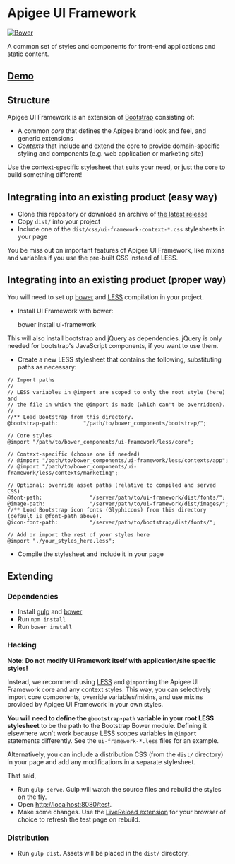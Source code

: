 # Apigee UI Framework

[![Bower](https://img.shields.io/bower/v/apigee/ui-framework.svg?style=flat-square)]()

A common set of styles and components for front-end applications and static content.

## [Demo](http://apigee.github.io/ui-framework/test/)

## Structure

Apigee UI Framework is an extension of [Bootstrap](http://getbootstrap.com/) consisting
of:

* A common *core* that defines the Apigee brand look and feel, and generic extensions
* *Contexts* that include and extend the core to provide domain-specific styling and
  components (e.g. web application or marketing site)

Use the context-specific stylesheet that suits your need, or just the core to build
something different!

## Integrating into an existing product (easy way)

* Clone this repository or download an archive of [the latest release](https://github.com/apigee/ui-framework/releases)
* Copy `dist/` into your project
* Include one of the `dist/css/ui-framework-context-*.css` stylesheets in your page

You be miss out on important features of Apigee UI Framework, like mixins and variables
if you use the pre-built CSS instead of LESS.

## Integrating into an existing product (proper way)

You will need to set up [bower](http://bower.io) and [LESS](http://lesscss.org)
compilation in your project.

* Install UI Framework with bower:

    bower install ui-framework

This will also install bootstrap and jQuery as dependencies.
jQuery is only needed for bootstrap's JavaScript components,
if you want to use them.

* Create a new LESS stylesheet that contains the following,
  substituting paths as necessary:

```
// Import paths
//
// LESS variables in @import are scoped to only the root style (here) and
// the file in which the @import is made (which can't be overridden).
//
//** Load Bootstrap from this directory.
@bootstrap-path:        "/path/to/bower_components/bootstrap/";

// Core styles
@import "/path/to/bower_components/ui-framework/less/core";

// Context-specific (choose one if needed)
// @import "/path/to/bower_components/ui-framework/less/contexts/app";
// @import "/path/to/bower_components/ui-framework/less/contexts/marketing";

// Optional: override asset paths (relative to compiled and served CSS)
@font-path:               "/server/path/to/ui-framework/dist/fonts/";
@image-path:              "/server/path/to/ui-framework/dist/images/";
//** Load Bootstrap icon fonts (Glyphicons) from this directory (default is @font-path above).
@icon-font-path:          "/server/path/to/bootstrap/dist/fonts/";

// Add or import the rest of your styles here
@import "./your_styles_here.less";
```

* Compile the stylesheet and include it in your page



## Extending

### Dependencies

* Install [gulp](http://gulpjs.com/) and [bower](http://bower.io/)
* Run `npm install`
* Run `bower install`

### Hacking

**Note: Do not modify UI Framework itself with application/site specific styles!**

Instead, we recommend using [LESS](http://lesscss.org/) and `@import`ing
the Apigee UI Framework core and any context styles. This way, you can selectively
import core components, override variables/mixins, and use mixins provided by
Apigee UI Framework in your own styles.

**You will need to define the `@bootstrap-path` variable in your root
LESS stylesheet** to be the path to the Bootstrap Bower module. Defining it
elsewhere won't work because LESS scopes variables in `@import` statements
differently. See the `ui-framework-*.less` files for an example.

Alternatively, you can include a distribution CSS (from the `dist/`
directory) in your page and add any modifications in a separate stylesheet.

That said,

* Run `gulp serve`. Gulp will watch the source files and rebuild the styles on the fly. 
* Open [http://localhost:8080/test](http://localhost:8080/test).
* Make some changes. Use the [LiveReload extension](http://feedback.livereload.com/knowledgebase/articles/86242-how-do-i-install-and-use-the-browser-extensions-)
for your browser of choice to refresh the test page on rebuild.

### Distribution

* Run `gulp dist`. Assets will be placed in the `dist/` directory.
